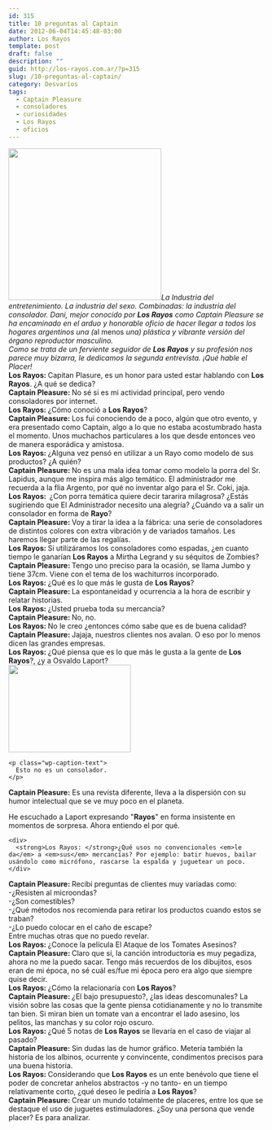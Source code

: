 ```yaml
---
id: 315
title: 10 preguntas al Captain
date: 2012-06-04T14:45:48-03:00
author: Los Rayos
template: post
draft: false
description: ""
guid: http://los-rayos.com.ar/?p=315
slug: /10-preguntas-al-captain/
category: Desvaríos
tags:
  - Captain Pleasure
  - consoladores
  - curiosidades
  - Los Rayos
  - oficios
---
```

<div>
  <div>
    <em><img class="alignleft size-medium wp-image-322" title="426863_182151948565373_100003117083805_283603_421122190_n" src="https://los-rayos.com/wp-content/uploads/2012/03/426863_182151948565373_100003117083805_283603_421122190_n-300x298.jpg" alt="" width="300" height="298" srcset="https://los-rayos.com/wp-content/uploads/2012/03/426863_182151948565373_100003117083805_283603_421122190_n-300x298.jpg 300w, https://los-rayos.com/wp-content/uploads/2012/03/426863_182151948565373_100003117083805_283603_421122190_n-150x150.jpg 150w, https://los-rayos.com/wp-content/uploads/2012/03/426863_182151948565373_100003117083805_283603_421122190_n-301x300.jpg 301w, https://los-rayos.com/wp-content/uploads/2012/03/426863_182151948565373_100003117083805_283603_421122190_n.jpg 720w" sizes="(max-width: 300px) 100vw, 300px" />La Industria del entretenimiento. La industria del sexo. Combinadas: la industria del consolador. Dani, mejor conocido por <strong>Los Rayos</strong> como Captain Pleasure se ha encaminado en el arduo y honorable oficio de hacer llegar a todos los hogares argentinos una (</em>al menos<em> una) plástica y vibrante versión del órgano reproductor masculino.</em>
  </div>
  
  <div>
    <em>Como se trata de un ferviente seguidor de <strong>Los Rayos</strong> y su profesión nos parece muy bizarra, le dedicamos la segunda entrevista. ¡Qué hable el Placer!</em>
  </div>
  
  <div>
  </div>
  
  <div>
    <strong>Los Rayos: </strong>Capitan Plasure, es un honor para usted estar hablando con <strong>Los Rayos</strong>. ¿A qué se dedica?
  </div>
</div>

<div>
</div>

<div>
</div>

<div>
  <strong>Captain Pleasure: </strong>No sé si es mi actividad principal, pero vendo consoladores por internet.
</div>

<div>
  <div>
  </div>
  
  <div>
  </div>
  
  <div>
    <div>
      <strong>Los Rayos: </strong>¿Cómo conoció a <strong>Los Rayos</strong>?
    </div>
  </div>
  
  <div>
  </div>
  
  <div>
  </div>
</div>

<div>
  <strong>Captain Pleasure: </strong>Los fui conociendo de a poco, algún que otro evento, y era presentado como Captain, algo a lo que no estaba acostumbrado hasta el momento. Unos muchachos particulares a los que desde entonces veo de manera esporádica y amistosa.
</div>

<div>
  <div>
  </div>
  
  <div>
  </div>
  
  <div>
    <div>
      <strong>Los Rayos: </strong>¿Alguna vez pensó en utilizar a un Rayo como modelo de sus productos? ¿A quién?
    </div>
  </div>
  
  <div>
  </div>
  
  <div>
  </div>
</div>

<div>
  <strong>Captain Pleasure: </strong>No es una mala idea tomar como modelo la porra del Sr. Lapidus, aunque me inspira más algo temático. El administrador me recuerda a la flia Argento, por qué no inventar algo para el Sr. Coki, jaja.
</div>

<div>
</div>

<div>
</div>

<div>
  <strong>Los Rayos:  </strong>¿Con porra temática quiere decir tararira milagrosa? ¿Estás sugiriendo que El Administrador necesito una alegría? ¿Cuándo va a salir un consolador en forma de <strong>Rayo</strong>?
</div>

<div>
</div>

<div>
</div>

<div>
  <strong>Captain Pleasure: </strong>Voy a tirar la idea a la fábrica: una serie de consoladores de distintos colores con extra vibración y de variados tamaños. Les haremos llegar parte de las regalías.
</div>

<div>
</div>

<div>
</div>

<div>
  <div>
    <strong>Los Rayos: </strong>Si utilizáramos los consoladores como espadas, ¿en cuanto tiempo le ganarían <strong>Los Rayos</strong> a Mirtha Legrand y su séquitos de Zombies?
  </div>
</div>

<div>
</div>

<div>
</div>

<div>
  <strong>Captain Pleasure: </strong>Tengo uno preciso para la ocasión, se llama Jumbo y tiene 37cm. Viene con el tema de los wachiturros incorporado.
</div>

<div>
  <div>
  </div>
  
  <div>
  </div>
  
  <div>
    <div>
      <strong>Los Rayos: </strong>¿Qué es lo que más le gusta de <strong>Los Rayos</strong>?
    </div>
  </div>
</div>

<div>
</div>

<div>
</div>

<div>
  <strong>Captain Pleasure: </strong>La espontaneidad y ocurrencia a la hora de escribir y relatar historias.
</div>

<div>
  <div>
  </div>
  
  <div>
  </div>
  
  <div>
    <div>
      <strong>Los Rayos: </strong>¿Usted prueba toda su mercancía?
    </div>
  </div>
</div>

<div>
</div>

<div>
</div>

<div>
  <strong>Captain Pleasure: </strong>No, no.
</div>

<div>
  <div>
  </div>
  
  <div>
  </div>
  
  <div>
    <div>
      <strong>Los Rayos: </strong>No le creo ¿entonces cómo sabe que es de buena calidad?
    </div>
  </div>
</div>

<div>
</div>

<div>
</div>

<div>
  <strong>Captain Pleasure: </strong>Jajaja, nuestros clientes nos avalan. O eso por lo menos dicen las grandes empresas.
</div>

<div>
  <div>
  </div>
  
  <div>
  </div>
  
  <div>
    <div>
      <strong>Los Rayos: </strong>¿Qué piensa que es lo que más le gusta a la gente de <strong>Los Rayos</strong>?, ¿y a Osvaldo Laport?
    </div>
  </div>
</div>

<div>
</div>

<div>
</div>

<div>
  <div style="width: 250px" class="wp-caption alignleft">
    <img title="pipe" src="https://personal.telefonica.terra.es/web/auladefilosofia/iconos/Magritte%20-%20La%20traicion%20de%20las%20imagenes.jpg" alt="" width="240" height="172" />
    
    <p class="wp-caption-text">
      Esto no es un consolador.
    </p>
  </div>
  
  <p>
    <strong>Captain Pleasure:</strong> Es una revista diferente, lleva a la dispersión con su humor intelectual que se ve muy poco en el planeta.
  </p>
</div>

<div>
  He escuchado a Laport expresando "<strong>Rayos</strong>" en forma insistente en momentos de sorpresa. Ahora entiendo el por qué.
</div>

<div>
  <div>
  </div>
  
  <div>
  </div>
  
  <div>
    <div>
    </div>
    
    <div>
      <strong>Los Rayos: </strong>¿Qué usos no convencionales <em>le da</em> a <em>sus</em> mercancías? Por ejemplo: batir huevos, bailar usándolo como micrófono, rascarse la espalda y juguetear un poco.
    </div>
  </div>
</div>

<div>
</div>

<div>
</div>

<div>
  <strong>Captain Pleasure: </strong>Recibí preguntas de clientes muy variadas como:
</div>

<div>
  -¿Resisten al microondas?
</div>

<div>
  -¿Son comestibles?
</div>

<div>
  -¿Qué métodos nos recomienda para retirar los productos cuando estos se traban?
</div>

<div>
  -¿Lo puedo colocar en el caño de escape?
</div>

<div>
  Entre muchas otras que no puedo revelar.
</div>

<div>
  <div>
  </div>
  
  <div>
  </div>
  
  <div>
    <div>
      <strong>Los Rayos: </strong>¿Conoce la película El Ataque de los Tomates Asesinos?
    </div>
  </div>
</div>

<div>
</div>

<div>
</div>

<div>
  <strong>Captain Pleasure: </strong>Claro que sí, la canción introductoria es muy pegadiza, ahora no me la puedo sacar. Tengo más recuerdos de los dibujitos, esos eran de mi época, no sé cuál es/fue mi época pero era algo que siempre quise decir.
</div>

<div>
  <div>
  </div>
  
  <div>
  </div>
  
  <div>
    <div>
      <strong>Los Rayos: </strong>¿Cómo la relacionaría con <strong>Los Rayos</strong>?
    </div>
  </div>
</div>

<div>
</div>

<div>
</div>

<div>
  <strong>Captain Pleasure:</strong><em> ¿</em>El bajo presupuesto?, ¿las ideas descomunales? La visión sobre las cosas que la gente piensa cotidianamente y no lo transmite tan bien. Si miran bien un tomate van a encontrar el lado asesino, los pelitos, las manchas y su color rojo oscuro.
</div>

<div>
  <div>
  </div>
  
  <div>
  </div>
  
  <div>
    <div>
      <strong>Los Rayos: </strong>¿Qué 5 notas de <strong>Los Rayos</strong> se llevaría en el caso de viajar al pasado?
    </div>
  </div>
</div>

<div>
</div>

<div>
</div>

<div>
  <strong>Captain Pleasure: </strong>Sin dudas las de humor gráfico. Metería también la historia de los albinos, ocurrente y convincente, condimentos precisos para una buena historia.
</div>

<div>
  <div>
  </div>
  
  <div>
  </div>
  
  <div>
    <div>
      <strong>Los Rayos: </strong>Considerando que <strong>Los Rayos</strong> es un ente benévolo que tiene el poder de concretar anhelos abstractos -y no tanto- en un tiempo relativamente corto, ¿qué deseo le pediría a <strong>Los Rayos</strong>?
    </div>
  </div>
</div>

<div>
</div>

<div>
</div>

<div>
  <strong>Captain Pleasure: </strong>Crear un mundo totalmente de placeres, entre los que se destaque el uso de juguetes estimuladores. ¿Soy una persona que vende placer? Es para analizar.
</div>

<div>
</div>

